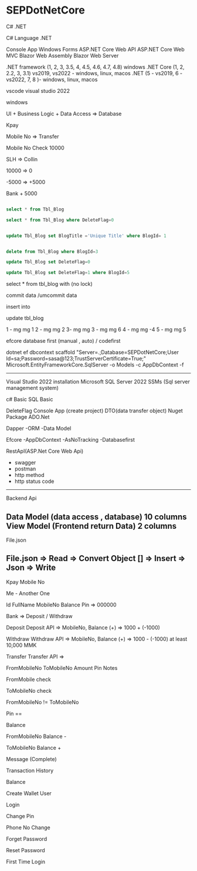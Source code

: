 # SEPDotNetCore

C# .NET

C# Language
.NET

Console App
Windows Forms
ASP.NET Core Web API
ASP.NET Core Web MVC
Blazor Web Assembly
Blazor Web Server

.NET framework (1, 2, 3, 3.5, 4, 4.5, 4.6, 4.7, 4.8) windows
.NET Core (1, 2, 2.2, 3, 3.1) vs2019, vs2022 - windows, linux, macos
.NET (5 - vs2019, 6 - vs2022, 7, 8 )- windows, linux, macos

vscode
visual studio 2022

windows

UI + Business Logic + Data Access => Database

Kpay

Mobile No => Transfer

Mobile No Check
10000

SLH => Collin

10000 => 0

-5000 => +5000

Bank + 5000

``` sql 

select * from Tbl_Blog 

select * from Tbl_Blog where DeleteFlag=0


update Tbl_Blog set BlogTitle ='Unique Title' where BlogId= 1


delete from Tbl_Blog where BlogId=3

update Tbl_Blog set DeleteFlag=0

update Tbl_Blog set DeleteFlag=1 where BlogId=5
```

select * from tbl_blog with (no lock)

commit data /umcommit data

insert into

update tbl_blog

1 -  mg mg 1
2 - mg mg 2
3- mg mg 3 - mg mg 6
4 - mg mg -4
5 - mg mg 5

efcore database first (manual , auto) / codefirst


dotnet ef dbcontext scaffold "Server=.;Database=SEPDotNetCore;User Id=sa;Password=sasa@123;TrustServerCertificate=True;" Microsoft.EntityFrameworkCore.SqlServer -o Models -c AppDbContext -f

------------------------------------------------------------------------------------------------

Visual Studio 2022 installation
Microsoft SQL Server 2022
SSMs (Sql server management system)

c# Basic
SQL Basic

DeleteFlag
Console App (create project)
DTO(data transfer object)
Nuget Package
ADO.Net

Dapper
-ORM
-Data Model

Efcore
-AppDbContext
-AsNoTracking
-Databasefirst

RestApI(ASP.Net Core Web Api)
- swagger
- postman
- http method
- http status code


-------------------------------------------------------------

Backend Api

Data Model (data access , database) 10 columns 
View Model (Frontend return Data) 2 columns
---------------------------------------------------------------

File.json

File.json => Read => Convert Object [] => Insert => Json => Write
----------------------------------------------------------------------
Kpay
Mobile No

Me - Another One

Id FullName MobileNo Balance Pin => 000000

Bank => Deposit / Withdraw

Deposit
Deposit API => MobileNo, Balance (+) => 1000 + (-1000)

Withdraw
Withdraw API => MobileNo, Balance (+) => 1000 - (-1000) at least 10,000 MMK

Transfer
Transfer API =>

FromMobileNo ToMobileNo Amount Pin Notes

FromMobile check

ToMobileNo check

FromMobileNo != ToMobileNo

Pin ==

Balance

FromMobileNo Balance -

ToMobileNo Balance +

Message (Complete)

Transaction History

Balance

Create Wallet User

Login

Change Pin

Phone No Change

Forget Password

Reset Password

First Time Login